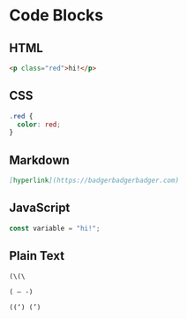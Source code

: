 # Code Blocks

## HTML

```html
<p class="red">hi!</p>
```

## CSS

```css
.red {
  color: red;
}
```

## Markdown

```md
[hyperlink](https://badgerbadgerbadger.com)
```

## JavaScript

```js
const variable = "hi!";
```

## Plain Text

```text
(\(\

( – -)

((‘) (’)
```
